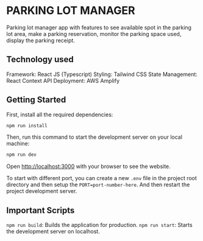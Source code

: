 # PARKING LOT MANAGER

Parking lot manager app with features to see available spot in the parking lot area, make a parking reservation, monitor the parking space used, display the parking receipt.

## Technology used

Framework: React JS (Typescript)
Styling: Tailwind CSS
State Management: React Context API
Deployment: AWS Amplify

## Getting Started

First, install all the required dependencies:

```bash
npm run install
```

Then, run this command to start the development server on your local machine:

```bash
npm run dev
```

Open [http://localhost:3000](http://localhost:3000) with your browser to see the website.

To start with different port, you can create a new `.env` file in the project root directory
and then setup the `PORT=port-number-here`. And then restart the project development server.

## Important Scripts

`npm run build`: Builds the application for production.
`npm run start`: Starts the development server on localhost.
